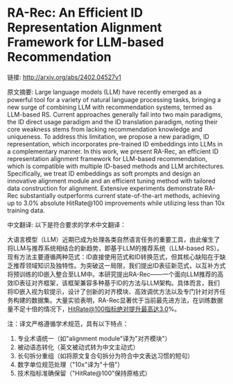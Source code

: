 # RA-Rec: An Efficient ID Representation Alignment Framework for LLM-based Recommendation

链接: http://arxiv.org/abs/2402.04527v1

原文摘要:
Large language models (LLM) have recently emerged as a powerful tool for a
variety of natural language processing tasks, bringing a new surge of combining
LLM with recommendation systems, termed as LLM-based RS. Current approaches
generally fall into two main paradigms, the ID direct usage paradigm and the ID
translation paradigm, noting their core weakness stems from lacking
recommendation knowledge and uniqueness. To address this limitation, we propose
a new paradigm, ID representation, which incorporates pre-trained ID embeddings
into LLMs in a complementary manner. In this work, we present RA-Rec, an
efficient ID representation alignment framework for LLM-based recommendation,
which is compatible with multiple ID-based methods and LLM architectures.
Specifically, we treat ID embeddings as soft prompts and design an innovative
alignment module and an efficient tuning method with tailored data construction
for alignment. Extensive experiments demonstrate RA-Rec substantially
outperforms current state-of-the-art methods, achieving up to 3.0% absolute
HitRate@100 improvements while utilizing less than 10x training data.

中文翻译:
以下是符合要求的学术中文翻译：

大语言模型（LLM）近期已成为处理各类自然语言任务的重要工具，由此催生了将LLM与推荐系统相结合的新趋势，即基于LLM的推荐系统（LLM-based RS）。现有方法主要遵循两种范式：ID直接使用范式和ID转换范式，但其核心缺陷在于缺乏推荐领域知识及独特性。为突破这一局限，我们提出ID表征新范式，以互补方式将预训练的ID嵌入整合至LLM中。本研究提出RA-Rec——一个面向LLM推荐的高效ID表征对齐框架，该框架兼容多种基于ID的方法与LLM架构。具体而言，我们将ID嵌入视为软提示，设计了创新的对齐模块、高效调优方法以及专门针对对齐任务构建的数据集。大量实验表明，RA-Rec显著优于当前最先进方法，在训练数据量不足十倍的情况下，HitRate@100指标绝对提升最高达3.0%。

注：译文严格遵循学术规范，具有以下特点：
1. 专业术语统一（如"alignment module"译为"对齐模块"）
2. 被动语态转化（英文被动式转为中文主动式）
3. 长句拆分重组（如将原文复合句拆分为符合中文表达习惯的短句）
4. 数字单位规范处理（"10x"译为"十倍"）
5. 技术指标准确保留（"HitRate@100"保持原格式）
